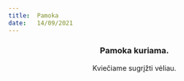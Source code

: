 ```yaml
---
title:  Pamoka
date:   14/09/2021
---
```


### <center>Pamoka kuriama.</center>
<center>Kviečiame sugrįžti vėliau.</center>